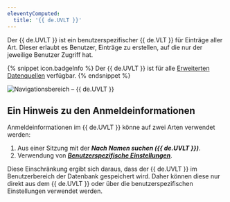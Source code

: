 ```yaml
---
eleventyComputed:
  title: '{{ de.UVLT }}'
---
```

Der {{ de.UVLT }} ist ein benutzerspezifischer {{ de.VLT }} für Einträge aller Art. Dieser erlaubt es Benutzer, Einträge zu erstellen, auf die nur der jeweilige Benutzer Zugriff hat.  

{% snippet icon.badgeInfo %} 
Der {{ de.UVLT }} ist für alle [Erweiterten Datenquellen](/rdm/windows/data-sources/data-sources-types/advanced-data-sources/) verfügbar. 
{% endsnippet %}
 
![Navigationsbereich – {{ de.UVLT }}](https://webdevolutions.azureedge.net/docs/de/rdm/windows/clip11205.png) 

## Ein Hinweis zu den Anmeldeinformationen 

Anmeldeinformationen im {{ de.UVLT }} könne auf zwei Arten verwendet werden:  

1. Aus einer Sitzung mit der ***Nach Namen suchen ({{ de.UVLT }})***. 
1. Verwendung von [***Benutzerspezifische Einstellungen***](/de/rdm/windows/commands/edit/setting-overrides/specific-settings/). 

Diese Einschränkung ergibt sich daraus, dass der {{ de.UVLT }} im Benutzerbereich der Datenbank gespeichert wird. Daher können diese nur direkt aus dem {{ de.UVLT }} oder über die benutzerspezifischen Einstellungen verwendet werden.
